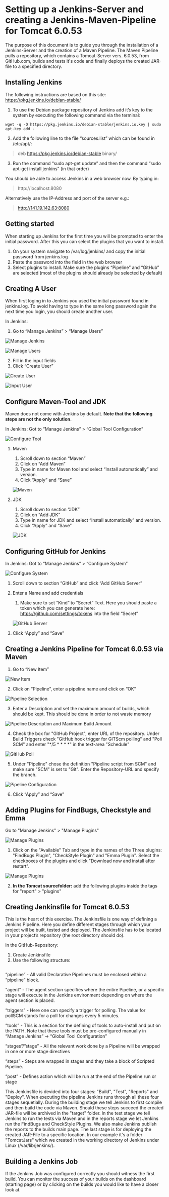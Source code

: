 # Setting up a Jenkins-Server and creating a Jenkins-Maven-Pipeline for Tomcat 6.0.53

The purpose of this document is to guide you through the installation of a Jenkins-Server and the creation of a Maven Pipeline.
The Maven Pipeline pulls a repository, which contains a Tomcat-Server vers. 6.0.53, from GitHub.com, builds and tests it's code and finally deploys the created JAR-file to a specified directory.

## Installing Jenkins

The following instructions are based on this site: https://pkg.jenkins.io/debian-stable/

1. To use the Debian package repository of Jenkins add it’s key to the system by executing the following command via the terminal: 
```shell
wget -q -O https://pkg.jenkins.io/debian-stable/jenkins.io.key | sudo apt-key add -
```
2. Add the following line to the file “sources.list” which can be found in /etc/apt/: 
>deb https://pkg.jenkins.io/debian-stable binary/
3. Run the command “sudo apt-get update” and then the command “sudo apt-get install jenkins” (in that order)

You should be able to access Jenkins in a web browser now. By typing in:

> http://localhost:8080

Alternatively use the IP-Address and port of the server e.g.:

> http://141.19.142.63:8080

## Getting started

When starting up Jenkins for the first time you will be prompted to enter the initial password. After this you can select the plugins that you want to install.

1. On your system navigate to /var/log/jenkins/ and copy the initial password from jenkins.log
2. Paste the password into the field in the web browser
3. Select plugins to install. Make sure the plugins “Pipeline” and “GitHub” are selected (most of the plugins should already be selected by default)

## Creating A User

When first loging in to Jenkins you used the initial password found in jenkins.log. To avoid having to type in the same long password again the next time you login, you should create another user.

In Jenkins:
1. Go to “Manage Jenkins” > “Manage Users”

![Manage Jenkins](./images/01_manage_jenkins.png)

![Manage Users](./images/02_manage_users.png)

2. Fill in the input fields
3. Click “Create User”

![Create User](./images/03_create_user.png)

![Input User](./images/04_create_user_input.png)

## Configure Maven-Tool and JDK

Maven does not come with Jenkins by default. **Note that the following steps are not the only solution.**

In Jenkins:
Got to “Manage Jenkins” > “Global Tool Configuration”

![Configure Tool](./images/05_tool_configuration.png)

1. Maven
   1. Scroll down to section “Maven”
   2. Click on “Add Maven”
   3. Type in name for Maven tool and select “Install automatically” and version.
   4. Click “Apply” and “Save”
   
   ![Maven](./images/07_maven_tool.png)
   
2. JDK
   1. Scroll down to section “JDK”
   2. Click on “Add JDK”
   3. Type in name for JDK and select “Install automatically” and version.
   4. Click “Apply” and “Save”
   
   ![JDK](./images/06_jdk_tool.png)

## Configuring GitHub for Jenkins

In Jenkins:
Got to “Manage Jenkins” > “Configure System”

![Configure System](./images/10_configure_system.png)

1. Scroll down to section “GitHub” and click “Add GitHub Server”
2. Enter a Name and add credentials
   1. Make sure to set “Kind“ to ”Secret” Text. Here you should paste a token which you can generate here: https://github.com/settings/tokens into the field “Secret”
   
   ![GitHub Server](./images/09_configure_github.png)
   
3. Click “Apply” and “Save”

## Creating a Jenkins Pipeline for Tomcat 6.0.53 via Maven

1. Go to “New Item”

![New Item](./images/11_new_item.png)

2. Click on “Pipeline”, enter a pipeline name and click on “OK”

![Pipeline Selection](./images/12_select_pipeline.png)

3. Enter a Description and set the maximum amount of builds, which should be kept. This should be done in order to not waste memory

![Pipeline Description and Maximum Build Amount](./images/13_description_name.png)

4. Check the box for "GitHub Project", enter URL of the repository. Under Build Triggers check "GitHub hook trigger for GITScm polling" and "Poll SCM" and enter "*/5 * * * *" in the text-area "Schedule"

![GitHub Poll](./images/14_github_poll.png)

5. Under "Pipeline" chose the definition "Pipeline script from SCM" and make sure "SCM" is set to "Git". Enter the Repository-URL and specify the branch.

![Pipeline Configuration](./images/15_pipeline_config.png)

6. Click “Apply” and “Save”

## Adding Plugins for FindBugs, Checkstyle and Emma

Go to "Manage Jenkins" > "Manage Plugins"

![Manage Plugins](./images/16_manage_plugins.png)

1. Click on the "Available" Tab and type in the names of the Three plugins: "FindBugs Plugin", "CheckStyle Plugin" and "Emma Plugin". Select the checkboxes of the plugins and click "Download now and install after restart".

![Manage Plugins](./images/17_search_plugins.png)

2. **In the Tomcat sourcefolder:** add the following plugins inside the tags for "report" > "plugins"

## Creating Jenkinsfile for Tomcat 6.0.53

This is the heart of this exercise. The Jenkinsfile is one way of defining a Jenkins Pipeline. Here you define different stages through which your project will be built, tested and deployed. The Jenkinsfile has to be located in your project’s repository (the root directory should do).

In the GitHub-Repository:
1. Create Jenkinsfile
2. Use the following structure:

![]()

“pipeline” - All valid Declarative Pipelines must be enclosed within a “pipeline” block.

“agent” - The agent section specifies where the entire Pipeline, or a specific stage will execute in the Jenkins environment depending on where the agent section is placed.

“triggers” - Here one can specify a trigger for polling. The value for pollSCM stands for a poll for changes every 5 minutes.

“tools” - This is a section for the defining of tools to auto-install and put on the PATH. Note that these tools must be pre-configured manually in “Manage Jenkins” -> “Global Tool Configuration”

“stages”/”stage” - All the relevant work done by a Pipeline will be wrapped in one or more stage directives

“steps” - Steps are wrapped in stages and they take a block of Scripted Pipeline.

“post” - Defines action which will be run at the end of the Pipeline run or stage

This Jenkinsfile is devided into four stages: "Build", "Test", "Reports" and "Deploy". When executing the pipeline Jenkins runs through all these four stages sequetially.
During the building stage we tell Jenkins to first compile and then build the code via Maven. Should these steps succeed the created JAR-file will be archived in the "target" folder. In the test stage we tell Jenkins to run the tests via Maven and in the reports stage we let Jenkins run the FindBugs and CheckStyle Plugins. We also make Jenkins publish the reports to the builds main page.
The last stage is for deploying the created JAR-File to a specific location. In our example it's a folder "TomcatJars" which we created in the working directory of Jenkins under Linux (/var/lib/jenkins/).
 

## Building a Jenkins Job
If the Jenkins Job was configured correctly you should witness the first build. You can monitor the
success of your builds on the dashboard (starting page) or by clicking on the builds you would like to
have a closer look at.

![]()

![]()